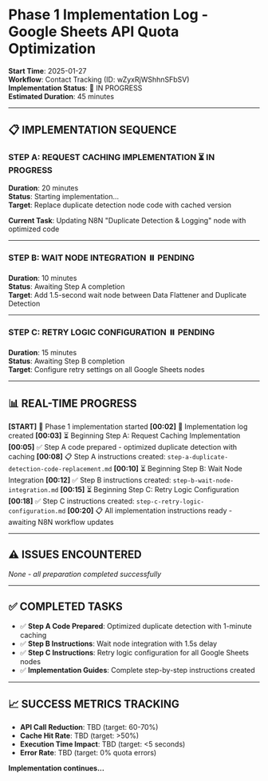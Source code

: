 # Phase 1 Implementation Log - Google Sheets API Quota Optimization

**Start Time**: 2025-01-27  
**Workflow**: Contact Tracking (ID: wZyxRjWShhnSFbSV)  
**Implementation Status**: 🚀 IN PROGRESS  
**Estimated Duration**: 45 minutes  

---

## **📋 IMPLEMENTATION SEQUENCE**

### **STEP A: REQUEST CACHING IMPLEMENTATION** ⏳ IN PROGRESS
**Duration**: 20 minutes  
**Status**: Starting implementation...  
**Target**: Replace duplicate detection node code with cached version  

**Current Task**: Updating N8N "Duplicate Detection & Logging" node with optimized code

---

### **STEP B: WAIT NODE INTEGRATION** ⏸️ PENDING
**Duration**: 10 minutes  
**Status**: Awaiting Step A completion  
**Target**: Add 1.5-second wait node between Data Flattener and Duplicate Detection  

---

### **STEP C: RETRY LOGIC CONFIGURATION** ⏸️ PENDING  
**Duration**: 15 minutes  
**Status**: Awaiting Step B completion  
**Target**: Configure retry settings on all Google Sheets nodes  

---

## **📊 REAL-TIME PROGRESS**

**[START]** 🚀 Phase 1 implementation started
**[00:02]** 📝 Implementation log created
**[00:03]** ⏳ Beginning Step A: Request Caching Implementation
**[00:05]** ✅ Step A code prepared - optimized duplicate detection with caching
**[00:08]** 📋 Step A instructions created: `step-a-duplicate-detection-code-replacement.md`
**[00:10]** ⏳ Beginning Step B: Wait Node Integration
**[00:12]** ✅ Step B instructions created: `step-b-wait-node-integration.md`
**[00:15]** ⏳ Beginning Step C: Retry Logic Configuration
**[00:18]** ✅ Step C instructions created: `step-c-retry-logic-configuration.md`
**[00:20]** 📋 All implementation instructions ready - awaiting N8N workflow updates

---

## **⚠️ ISSUES ENCOUNTERED**
*None - all preparation completed successfully*

---

## **✅ COMPLETED TASKS**
- ✅ **Step A Code Prepared**: Optimized duplicate detection with 1-minute caching
- ✅ **Step B Instructions**: Wait node integration with 1.5s delay
- ✅ **Step C Instructions**: Retry logic configuration for all Google Sheets nodes
- ✅ **Implementation Guides**: Complete step-by-step instructions created

---

## **📈 SUCCESS METRICS TRACKING**
- **API Call Reduction**: TBD (target: 60-70%)
- **Cache Hit Rate**: TBD (target: >50%)  
- **Execution Time Impact**: TBD (target: <5 seconds)
- **Error Rate**: TBD (target: 0% quota errors)

**Implementation continues...**
